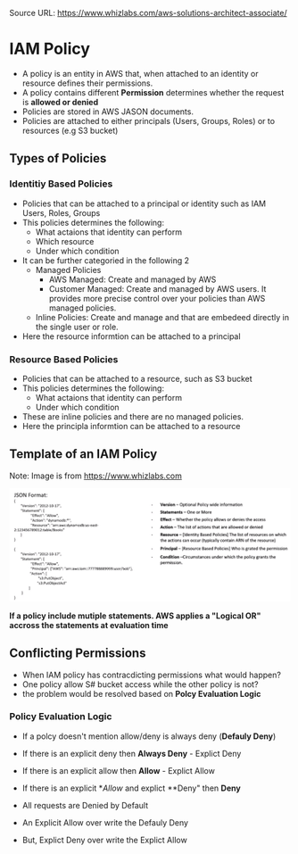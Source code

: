 Source URL: https://www.whizlabs.com/aws-solutions-architect-associate/

# IAM Policy

* A policy is an entity in AWS that, when attached to an identity or resource defines their permissions. 
* A policy contains different **Permission** determines whether the request is **allowed or denied**
* Policies are stored in AWS JASON documents. 
* Policies are attached to either principals (Users, Groups, Roles) or to resources (e.g S3 bucket)

## Types of Policies 

### Identitiy Based Policies

* Policies that can be attached to a principal or identity such as IAM Users, Roles, Groups 
* This policies determines the following:
    - What actaions that identity can perform
    - Which resource 
    - Under which condition 
 * It can be further categoried in the following 2
    - Managed Policies
        - AWS Managed: Create and managed by AWS
        - Customer Managed:  Create and managed by AWS users. It provides more precise control over your policies than AWS managed policies. 
     - Inline Policies: Create and manage and that are embedeed directly in the single user or role. 
 *  Here the resource informtion can be attached to a principal
        
### Resource Based Policies

* Policies that can be attached to a resource, such as S3 bucket
* This policies determines the following:
    - What actaions that identity can perform    
    - Under which condition 
 * These are inline policies and there are no managed policies. 
 * Here the principla informtion can be attached to a resource
 
 ## Template of an IAM Policy
 
 Note: Image is from https://www.whizlabs.com
 
 ![policy.PNG](/policy.PNG)
 
 **If a policy include mutiple statements. AWS applies a "Logical OR" accross the statements at evaluation time**
 
 ## Conflicting Permissions
 
 * When IAM policy has contracdicting permissions what would happen?
 * One policy allow S# bucket access while the other policy is not? 
 * the problem would be resolved based on **Polcy Evaluation Logic**
 
 ### Policy Evaluation Logic 
 
 * If a polcy doesn't mention allow/deny is always deny (**Defauly Deny**)
 * If there is an explicit deny then **Always Deny** - Explict Deny
 * If there is an explicit allow then **Allow** - Explict Allow
 * If there is an explicit **Allow* and explict **Deny" then **Deny**
 
 * All requests are Denied by Default
 * An Explicit Allow over write the Defauly Deny 
 * But, Explict Deny over write the Explict Allow
 
 
